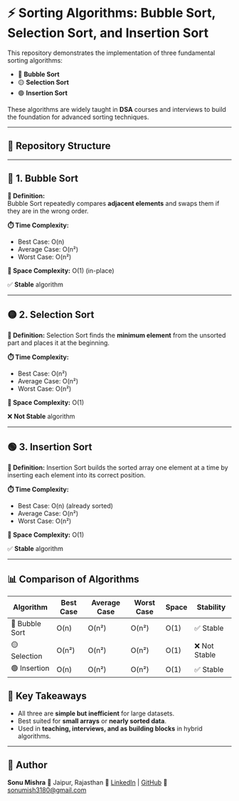 # ⚡ Sorting Algorithms: Bubble Sort, Selection Sort, and Insertion Sort  

This repository demonstrates the implementation of three fundamental sorting algorithms:  
- 🔵 **Bubble Sort**  
- 🟡 **Selection Sort**  
- 🟢 **Insertion Sort**  

These algorithms are widely taught in **DSA** courses and interviews to build the foundation for advanced sorting techniques.  

---

## 📂 Repository Structure  

---

## 🔵 1. Bubble Sort  

**📖 Definition:**  
Bubble Sort repeatedly compares **adjacent elements** and swaps them if they are in the wrong order.  



**⏱️ Time Complexity:**

* Best Case: O(n)
* Average Case: O(n²)
* Worst Case: O(n²)

**💾 Space Complexity:** O(1) (in-place)

✅ **Stable** algorithm

---

## 🟡 2. Selection Sort

**📖 Definition:**
Selection Sort finds the **minimum element** from the unsorted part and places it at the beginning.

**⏱️ Time Complexity:**

* Best Case: O(n²)
* Average Case: O(n²)
* Worst Case: O(n²)

**💾 Space Complexity:** O(1)

❌ **Not Stable** algorithm

---

## 🟢 3. Insertion Sort

**📖 Definition:**
Insertion Sort builds the sorted array one element at a time by inserting each element into its correct position.

**⏱️ Time Complexity:**

* Best Case: O(n) (already sorted)
* Average Case: O(n²)
* Worst Case: O(n²)

**💾 Space Complexity:** O(1)

✅ **Stable** algorithm

---

## 📊 Comparison of Algorithms

| Algorithm      | Best Case | Average Case | Worst Case | Space | Stability    |
| -------------- | --------- | ------------ | ---------- | ----- | ------------ |
| 🔵 Bubble Sort | O(n)      | O(n²)        | O(n²)      | O(1)  | ✅ Stable     |
| 🟡 Selection   | O(n²)     | O(n²)        | O(n²)      | O(1)  | ❌ Not Stable |
| 🟢 Insertion   | O(n)      | O(n²)        | O(n²)      | O(1)  | ✅ Stable     |


## 📌 Key Takeaways

* All three are **simple but inefficient** for large datasets.
* Best suited for **small arrays** or **nearly sorted data**.
* Used in **teaching, interviews, and as building blocks** in hybrid algorithms.

---

## 👤 Author

**Sonu Mishra**
📍 Jaipur, Rajasthan
🔗 [LinkedIn](https://www.linkedin.com/in/sonu23) | [GitHub](https://github.com/ItsmeSonu23)
📩 [sonumish3180@gmail.com](mailto:sonumish3180@gmail.com)
